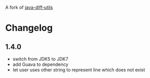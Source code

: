A fork of [java-diff-utils](https://code.google.com/p/java-diff-utils/)

# Changelog

## 1.4.0

- switch from JDK5 to JDK7
- add Guava to dependency
- let user uses other string to represent line which does not exist
